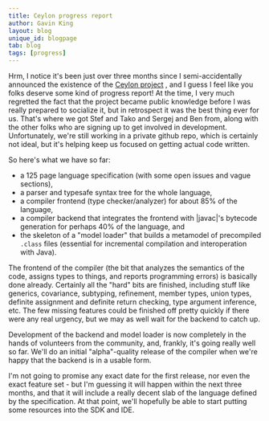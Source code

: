 ```yaml
---
title: Ceylon progress report
author: Gavin King
layout: blog
unique_id: blogpage
tab: blog
tags: [progress]
---
```

Hrm, I notice it's been just over three months since I semi-accidentally announced 
the existence of the [Ceylon project](http://in.relation.to/Tutorials/IntroductionToCeylon)
, and I guess I feel like you folks deserve some kind of progress report! At the time, I very much 
regretted the fact that the project became public knowledge before I was really prepared 
to socialize it, but in retrospect it was the best thing ever for us. That's where we got 
Stef and Tako and Sergej and Ben from, along with the other folks who are signing up to get 
involved in development. Unfortunately, we're still working in a private github repo, which 
is certainly not ideal, but it's helping keep us focused on getting actual code written.

So here's what we have so far:

* a 125 page language specification (with some open issues and vague sections),
* a parser and typesafe syntax tree for the whole language,
* a compiler frontend (type checker/analyzer) for about 85% of the language,
* a compiler backend that integrates the frontend with |javac|'s bytecode generation 
  for perhaps 40% of the language, and
* the skeleton of a "model loader" that builds a metamodel of precompiled `.class` 
  files (essential for incremental compilation and interoperation with Java).

The frontend of the compiler (the bit that analyzes the semantics of the code, assigns types to 
things, and reports programming errors) is basically done already. Certainly all the "hard" bits 
are finished, including stuff like generics, covariance, subtyping, refinement, member types, union 
types, definite assignment and definite return checking, type argument inference, etc. The few missing features could be finished off pretty quickly if there were any real urgency, but we may as well 
wait for the backend to catch up.

Development of the backend and model loader is now completely in the hands of volunteers from 
the community, and, frankly, it's going really well so far. We'll do an initial "alpha"-quality 
release of the compiler when we're happy that the backend is in a usable form. 

I'm not going to promise any exact date for the first release, nor even the exact feature 
set - but I'm guessing it will happen within the next three months, and that it will include 
a really decent slab of the language defined by the specification. At that point, we'll 
hopefully be able to start putting some resources into the SDK and IDE.
